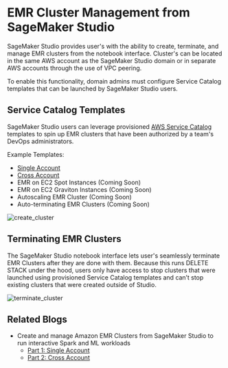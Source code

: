 # EMR Cluster Management from SageMaker Studio

SageMaker Studio provides user's with the ability to create, terminate, and manage EMR clusters from the notebook 
interface. Cluster's can be located in the same AWS account as the SageMaker Studio domain or in separate AWS 
accounts through the use of VPC peering.

To enable this functionality, domain admins must configure Service Catalog templates that can be launched by 
SageMaker Studio users.

## Service Catalog Templates
SageMaker Studio users can leverage provisioned [AWS Service Catalog](https://aws.amazon.com/servicecatalog/) templates 
to spin up EMR clusters that have been authorized by a team's DevOps administrators.

Example Templates:
* [Single Account](single-account.yaml)
* [Cross Account](cross-account.yaml)
* EMR on EC2 Spot Instances (Coming Soon)
* EMR on EC2 Graviton Instances (Coming Soon)
* Autoscaling EMR Cluster (Coming Soon)
* Auto-terminating EMR Clusters (Coming Soon)

![create_cluster](https://d2908q01vomqb2.cloudfront.net/f1f836cb4ea6efb2a0b1b99f41ad8b103eff4b59/2021/11/30/ML-6841-PART1-image024.png)

## Terminating EMR Clusters
The SageMaker Studio notebook interface lets user's seamlessly terminate EMR Clusters after they are done with them.
Because this runs DELETE STACK under the hood, users only have access to stop clusters that were launched using 
provisioned Service Catalog templates and can’t stop existing clusters that were created outside of Studio.

![terminate_cluster](https://d2908q01vomqb2.cloudfront.net/f1f836cb4ea6efb2a0b1b99f41ad8b103eff4b59/2021/11/30/ML-6841-PART1-image050.png)

## Related Blogs
* Create and manage Amazon EMR Clusters from SageMaker Studio to run interactive Spark and ML workloads
    * [Part 1: Single Account](https://aws.amazon.com/blogs/machine-learning/part-1-create-and-manage-amazon-emr-clusters-from-sagemaker-studio-to-run-interactive-spark-and-ml-workloads/)
    * [Part 2: Cross Account](https://aws.amazon.com/blogs/machine-learning/part-2-create-and-manage-amazon-emr-clusters-from-sagemaker-studio-to-run-interactive-spark-and-ml-workloads/)

